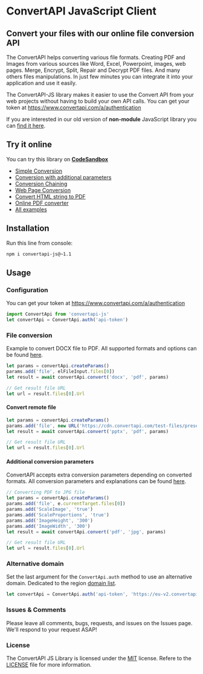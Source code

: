 # ConvertAPI JavaScript Client
## Convert your files with our online file conversion API

The ConvertAPI helps converting various file formats.
Creating PDF and Images from various sources like Word, Excel, Powerpoint, images, web pages.
Merge, Encrypt, Split, Repair and Decrypt PDF files.
And many others files manipulations.
In just few minutes you can integrate it into your application and use it easily.

The ConvertAPI-JS library makes it easier to use the Convert API from your web projects without having to build your own API calls.
You can get your token at https://www.convertapi.com/a/authentication

If you are interested in our old version of **non-module** JavaScript library you can [find it here](https://github.com/ConvertAPI/convertapi-js/tree/last_nonmodule).

## Try it online

You can try this library on **[CodeSandbox](https://codesandbox.io/u/convertapi)**

- [Simple Conversion](https://codesandbox.io/s/pzvhkl)
- [Conversion with additional parameters](https://codesandbox.io/s/hlvnul)
- [Conversion Chaining](https://codesandbox.io/s/ju8dg5)
- [Web Page Conversion](https://codesandbox.io/s/ct44tv)
- [Convert HTML string to PDF](https://codesandbox.io/s/g1ciy)
- [Online PDF converter](https://codesandbox.io/s/pdf-converter-elbulk)
- [All examples](https://codesandbox.io/u/convertapi)


## Installation

Run this line from console:

```sh
npm i convertapi-js@~1.1
```

## Usage

### Configuration

You can get your token at https://www.convertapi.com/a/authentication

```js
import ConvertApi from 'convertapi-js'
let convertApi = ConvertApi.auth('api-token')
```

### File conversion

Example to convert DOCX file to PDF. All supported formats and options can be found 
[here](https://www.convertapi.com/conversions).

```js
let params = convertApi.createParams()
params.add('file', elFileInput.files[0])
let result = await convertApi.convert('docx', 'pdf', params)

// Get result file URL
let url = result.files[0].Url
```

#### Convert remote file

```js
let params = convertApi.createParams()
params.add('file', new URL('https://cdn.convertapi.com/test-files/presentation.pptx'))
let result = await convertApi.convert('pptx', 'pdf', params)

// Get result file URL
let url = result.files[0].Url
```

#### Additional conversion parameters

ConvertAPI accepts extra conversion parameters depending on converted formats. All conversion 
parameters and explanations can be found [here](https://www.convertapi.com/conversions).

```js
// Converting PDF to JPG file
let params = convertApi.createParams()
params.add('file', e.currentTarget.files[0])
params.add('ScaleImage', 'true')
params.add('ScaleProportions', 'true')
params.add('ImageHeight', '300')
params.add('ImageWidth', '300')
let result = await convertApi.convert('pdf', 'jpg', params)

// Get result file URL
let url = result.files[0].Url
```

### Alternative domain

Set the last argument for the `ConvertApi.auth` method to use an alternative domain. Dedicated to the region [domain list](https://www.convertapi.com/doc/servers-location).

```js
let convertApi = ConvertApi.auth('api-token', 'https://eu-v2.convertapi.com/')
```


### Issues &amp; Comments
Please leave all comments, bugs, requests, and issues on the Issues page.
We'll respond to your request ASAP!

### License
The ConvertAPI JS Library is licensed under the [MIT](http://www.opensource.org/licenses/mit-license.php "Read more about the MIT license form") license.
Refere to the [LICENSE](https://github.com/ConvertAPI/convertapi-js/blob/master/LICENSE) file for more information.